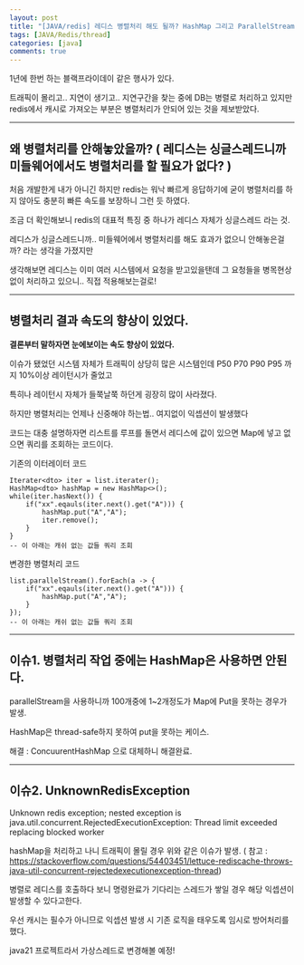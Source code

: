 ```yaml
---
layout: post
title: "[JAVA/redis] 레디스 병렬처리 해도 될까? HashMap 그리고 ParallelStream UnknownRedisException "
tags: [JAVA/Redis/thread]
categories: [java]
comments: true
---
```


1년에 한번 하는 블랙프라이데이 같은 행사가 있다.

트래픽이 몰리고.. 지연이 생기고.. 지연구간을 찾는 중에 DB는 병렬로 처리하고 있지만 redis에서 캐시로 가져오는 부분은 병렬처리가 안되어 있는 것을 제보받았다.


-----

## 왜 병렬처리를 안해놓았을까? ( 레디스는 싱글스레드니까 미들웨어에서도 병렬처리를 할 필요가 없다? )

처음 개발한게 내가 아니긴 하지만 redis는 워낙 빠르게 응답하기에 굳이 병렬처리를 하지 않아도 충분히 빠른 속도를 보장하니 그런 듯 하였다.

조금 더 확인해보니 redis의 대표적 특징 중 하나가 레디스 자체가 싱글스레드 라는 것.

레디스가 싱글스레드니까.. 미들웨어에서 병렬처리를 해도 효과가 없으니 안해놓은걸까? 라는 생각을 가졌지만

생각해보면 레디스는 이미 여러 시스템에서 요청을 받고있을탠데 그 요청들을 병목현상 없이 처리하고 있으니.. 직접 적용해보는걸로!



----

## 병렬처리 결과 속도의 향상이 있었다.

**결론부터 말하자면 눈에보이는 속도 향상이 있었다.**

이슈가 됐었던 시스템 자체가 트래픽이 상당히 많은 시스템인데 P50 P70 P90 P95 까지 10%이상 레이턴시가 줄었고

특히나 레이턴시 자체가 들쭉날쭉 하던게 굉장히 많이 사라졌다.

하지만 병렬처리는 언제나 신중해야 하는법.. 여지없이 익셉션이 발생했다

코드는 대충 설명하자면 리스트를 루프를 돌면서 레디스에 값이 있으면 Map에 넣고 없으면 쿼리를 조회하는 코드이다.

기존의 이터레이터 코드

```
Iterater<dto> iter = list.iterater();
HashMap<dto> hashMap = new HashMap<>();
while(iter.hasNext()) {
    if("xx".eqauls(iter.next().get("A"))) {
        hashMap.put("A","A");
        iter.remove();
    }
}
-- 이 아래는 캐쉬 없는 값들 쿼리 조회
```

변경한 병렬처리 코드
```
list.parallelStream().forEach(a -> {
    if("xx".eqauls(iter.next().get("A"))) {
        hashMap.put("A","A");
    }
});
-- 이 아래는 캐쉬 없는 값들 쿼리 조회
```

----

## 이슈1. 병렬처리 작업 중에는 HashMap은 사용하면 안된다.

parallelStream을 사용하니까 100개중에 1~2개정도가 Map에 Put을 못하는 경우가 발생.

HashMap은 thread-safe하지 못하여 put을 못하는 케이스.

해결 : ConcuurentHashMap 으로 대체하니 해결완료.


----

## 이슈2. UnknownRedisException

Unknown redis exception; nested exception is java.util.concurrent.RejectedExecutionException: Thread limit exceeded replacing blocked worker

hashMap을 처리하고 나니 트래픽이 몰릴 경우 위와 같은 이슈가 발생.
( 참고 : https://stackoverflow.com/questions/54403451/lettuce-rediscache-throws-java-util-concurrent-rejectedexecutionexception-thread)

병렬로 레디스를 호출하다 보니 명령완료가 기다리는 스레드가 쌓일 경우 해당 익셉션이 발생할 수 있다고한다.

우선 캐시는 필수가 아니므로 익셉션 발생 시 기존 로직을 태우도록 임시로 방어처리를 했다.

java21 프로젝트라서 가상스레드로 변경해볼 예정!



